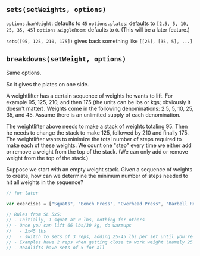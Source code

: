 ## `sets(setWeights, options)`

`options.barWeight`: defaults to `45`
`options.plates`: defaults to `[2.5, 5, 10, 25, 35, 45]`
`options.wiggleRoom`: defaults to `0`. (This will be a later feature.)

`sets([95, 125, 210, 175])` gives back something like `[[25], [35, 5], ...]`

## `breakdowns(setWeight, options)`

Same options.

So it gives the plates on one side.

A weightlifter has a certain sequence of weights he wants to lift.  For example 95, 125, 210, and then 175 (the units can be lbs or kgs; obviously it doesn't matter).  Weights come in the following denominations: 2.5, 5, 10, 25, 35, and 45.  Assume there is an unlimited supply of each denomination.

The weightlifter above needs to make a stack of weights totaling 95.  Then he needs to change the stack to make 125, followed by 210 and finally 175.  The weightlifter wants to minimize the total number of steps required to make each of these weights. We count one "step" every time we either add or remove a weight from the top of the stack. (We can only add or remove weight from the top of the stack.)

Suppose we start with an empty weight stack. Given a sequence of weights to create, how can we determine the minimum number of steps needed to hit all weights in the sequence?

```js
// for later

var exercises = ["Squats", "Bench Press", "Overhead Press", "Barbell Rows", "Deadlift"];

// Rules from SL 5x5:
// - Initially, 1 squat at 0 lbs, nothing for others
// - Once you can lift 66 lbs/30 kg, do warmups
//   - 2x45 lbs
//   - switch to sets of 3 reps, adding 25-45 lbs per set until you're at your work weight
// - Examples have 2 reps when getting close to work weight (namely 25 lbs away)
// - Deadlifts have sets of 5 for all
```
